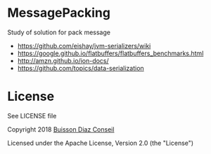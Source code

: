 # MessagePacking
Study of solution for pack message

- https://github.com/eishay/jvm-serializers/wiki
- https://google.github.io/flatbuffers/flatbuffers_benchmarks.html
- http://amzn.github.io/ion-docs/
- https://github.com/topics/data-serialization


# License
See LICENSE file

Copyright 2018 [Buisson Diaz Conseil](http://www.buissondiaz.com)
 
Licensed under the Apache License, Version 2.0 (the "License")
